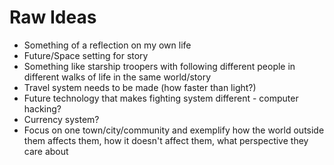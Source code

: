 # Raw Ideas



* Something of a reflection on my own life
* Future/Space setting for story
* Something like starship troopers with following different people in different walks of life in the same world/story
* Travel system needs to be made (how faster than light?)
* Future technology that makes fighting system different - computer hacking?
* Currency system?
* Focus on one town/city/community and exemplify how the world outside them affects them, how it doesn't affect them, what perspective they care about
